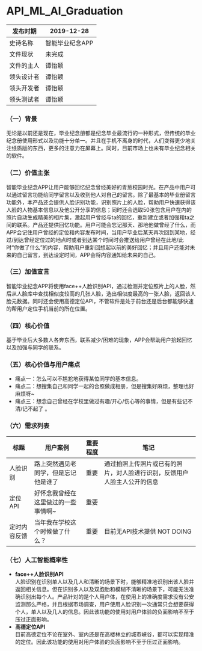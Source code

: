 # API_ML_AI_Graduation

|   发布时期  |   2019-12-28  |
| --- | --- |
| 史诗名称    |  智能毕业纪念APP   |
|  文件现状   |  未完成  |
|  文件的主人   |  谭怡颖   |
|  领头设计者   |   谭怡颖  |
|  领头开发者   |  谭怡颖   |
|  领头测试者   |  谭怡颖   |  

### （一）背景  
无论是以前还是现在，毕业纪念册都是纪念毕业最流行的一种形式，但传统的毕业纪念册使用形式以及功能十分单一。并且在手机不离身的时代，人们变得更少地关注纸质版的东西，更多的注意力在屏幕上。同时，目前市场上也未有毕业纪念相关的软件。  

### （二）价值主张  
智能毕业纪念APP让用户能够回忆纪念曾经美好的青葱校园时光。在产品中用户可以通过留言功能给同学留言以及收到他人对自己的留言。除了最基本的毕业册留言功能外，本产品还会提供人脸识别功能，识别照片上的人脸，帮助用户快速获得该人脸的人物基本信息以及他公开分享的信息；同时还会选取50张包含用户在内的照片自动生成精美的相片集，激起用户曾经与ta的回忆，重新建立或者加强和ta之间的联系。产品还提供回忆功能。用户可能会忘记那天、那地他做曾经了什么，而APP会记住用户曾经的定位和内容发布时间，当用户毕业后某天再次回到某地，经过/到达曾经定位过的地点时或者到达某个时间时会推送给用户曾经在此地/此时“你做了什么”的内容，帮助用户重新回想起以前的美好回忆；并且用户还能对未来的自己留言，到达设定时间，APP会将内容通知给未来的自己。

### （三）加值宣言  
智能毕业纪念APP将使用face++人脸识别API，通过检测并定位照片上的人脸，然后从人脸库中查找相似度较高的几张人脸，选出相似度最高的一张人脸，返回该人脸元数据。同时还会使用高德定位API，不管软件是处于前台还是后台都能够快速的帮用户定位手机当前的所在位置。

### （四）核心价值  
基于毕业后大多数人各奔东西，联系减少/困难的现象，APP会帮助用户拾起回忆以及加强与同学的联系。

### （五）核心价值与用户痛点
- 痛点一：怎么可以不尴尬地获得某位同学的基本信息。
- 痛点二：想搜集自己和同学一起的合照做成相册，但是搜集好麻烦，整理也好麻烦呀~
- 痛点三：想念自己曾经在学校里做过有趣/开心/伤心等的事情，但是有些记不清/记不起了 。 

### （六）需求列表    
| 标题 | 用户案例 | 重要程度 | 笔记 |
| ---- | -------- | -------- | ---- |
|  人脸识别    |    路上突然遇见老同学，但是忘记他是谁了      |    重要      |  通过拍照上传照片或已有的照片，对人脸进行识别，反馈用户人脸主人公开的信息    |
|   定位API    |    好怀念我曾经在这里做过的一些事情啊~      |    重要      |      |
|   定时内容反馈   |    当年我在学校这个时候做了什么？      |    重要      |  目前无API技术提供 NOT DOING   |

### （七）人工智能概率性
- **face++人脸识别API**  
人脸识别在识别单人以及几人和清晰的场景下时，能够精准地识别出该人脸并返回相关信息。但在识别多人以及双胞胎和模糊不清晰的场景下，可能无法准确识别出每个人。产品针对的是个人用户体，在使用上的准确度需求没有公安监测那么严格，并且根据市场调查，用户使用人脸识别一次通常只会想要获得个人，单人以及几人的信息。因此该功能的使用对用户体验的负面影响不至于压过正面影响。
- **高德定位API**  
目前高德定位不论在室外、室内还是在高楼林立的城市峡谷，都可以实现精准的定位。因此该功能的使用对用户体验的负面影响不至于压过正面影响。

